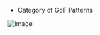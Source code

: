 - Category of GoF Patterns

![image](https://user-images.githubusercontent.com/69576676/131095409-ea9e7365-8053-4274-ac58-465a27e4b350.png)

